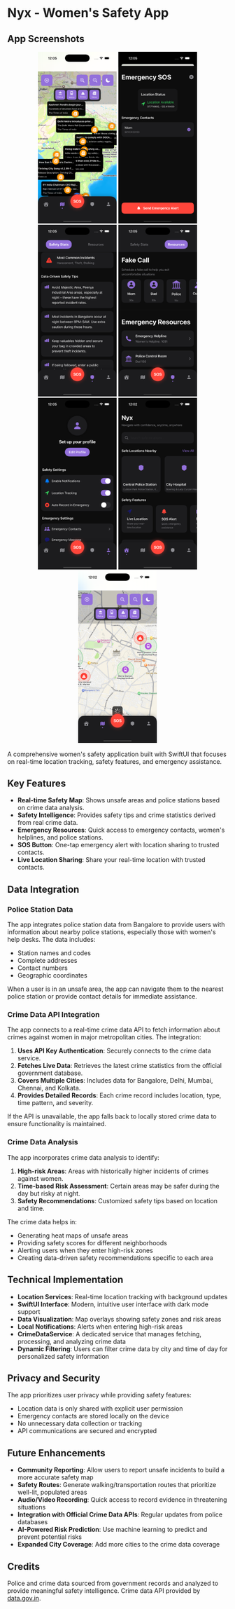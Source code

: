 # Nyx - Women's Safety App

## App Screenshots

<p align="center">
  <img src="public/Simulator%20Screenshot%20-%20iPhone%2016%20Pro%20-%202025-06-03%20at%2000.05.13.png" alt="Screenshot 1" width="180"/>
  <img src="public/Simulator%20Screenshot%20-%20iPhone%2016%20Pro%20-%202025-06-03%20at%2000.05.19.png" alt="Screenshot 2" width="180"/>
  <img src="public/Simulator%20Screenshot%20-%20iPhone%2016%20Pro%20-%202025-06-03%20at%2000.05.31.png" alt="Screenshot 3" width="180"/>
  <img src="public/Simulator%20Screenshot%20-%20iPhone%2016%20Pro%20-%202025-06-03%20at%2000.05.39.png" alt="Screenshot 4" width="180"/>
  <img src="public/Simulator%20Screenshot%20-%20iPhone%2016%20Pro%20-%202025-06-03%20at%2000.05.43.png" alt="Screenshot 5" width="180"/>
  <img src="public/Simulator%20Screenshot%20-%20iPhone%2016%20Pro%20-%202025-06-03%20at%2000.02.44.png" alt="Screenshot 6" width="180"/>
  <img src="public/Simulator%20Screenshot%20-%20iPhone%2016%20Pro%20-%202025-06-03%20at%2000.02.55.png" alt="Screenshot 7" width="180"/>
</p>

A comprehensive women's safety application built with SwiftUI that focuses on real-time location tracking, safety features, and emergency assistance.

## Key Features

- **Real-time Safety Map**: Shows unsafe areas and police stations based on crime data analysis.
- **Safety Intelligence**: Provides safety tips and crime statistics derived from real crime data.
- **Emergency Resources**: Quick access to emergency contacts, women's helplines, and police stations.
- **SOS Button**: One-tap emergency alert with location sharing to trusted contacts.
- **Live Location Sharing**: Share your real-time location with trusted contacts.

## Data Integration

### Police Station Data
The app integrates police station data from Bangalore to provide users with information about nearby police stations, especially those with women's help desks. The data includes:

- Station names and codes
- Complete addresses
- Contact numbers
- Geographic coordinates

When a user is in an unsafe area, the app can navigate them to the nearest police station or provide contact details for immediate assistance.

### Crime Data API Integration
The app connects to a real-time crime data API to fetch information about crimes against women in major metropolitan cities. The integration:

1. **Uses API Key Authentication**: Securely connects to the crime data service.
2. **Fetches Live Data**: Retrieves the latest crime statistics from the official government database.
3. **Covers Multiple Cities**: Includes data for Bangalore, Delhi, Mumbai, Chennai, and Kolkata.
4. **Provides Detailed Records**: Each crime record includes location, type, time pattern, and severity.

If the API is unavailable, the app falls back to locally stored crime data to ensure functionality is maintained.

### Crime Data Analysis
The app incorporates crime data analysis to identify:

1. **High-risk Areas**: Areas with historically higher incidents of crimes against women.
2. **Time-based Risk Assessment**: Certain areas may be safer during the day but risky at night.
3. **Safety Recommendations**: Customized safety tips based on location and time.

The crime data helps in:
- Generating heat maps of unsafe areas
- Providing safety scores for different neighborhoods
- Alerting users when they enter high-risk zones
- Creating data-driven safety recommendations specific to each area

## Technical Implementation

- **Location Services**: Real-time location tracking with background updates
- **SwiftUI Interface**: Modern, intuitive user interface with dark mode support
- **Data Visualization**: Map overlays showing safety zones and risk areas
- **Local Notifications**: Alerts when entering high-risk areas
- **CrimeDataService**: A dedicated service that manages fetching, processing, and analyzing crime data
- **Dynamic Filtering**: Users can filter crime data by city and time of day for personalized safety information

## Privacy and Security

The app prioritizes user privacy while providing safety features:
- Location data is only shared with explicit user permission
- Emergency contacts are stored locally on the device
- No unnecessary data collection or tracking
- API communications are secured and encrypted

## Future Enhancements

- **Community Reporting**: Allow users to report unsafe incidents to build a more accurate safety map
- **Safety Routes**: Generate walking/transportation routes that prioritize well-lit, populated areas
- **Audio/Video Recording**: Quick access to record evidence in threatening situations
- **Integration with Official Crime Data APIs**: Regular updates from police databases
- **AI-Powered Risk Prediction**: Use machine learning to predict and prevent potential risks
- **Expanded City Coverage**: Add more cities to the crime data coverage

## Credits

Police and crime data sourced from government records and analyzed to provide meaningful safety intelligence. 
Crime data API provided by [data.gov.in](https://data.gov.in). 